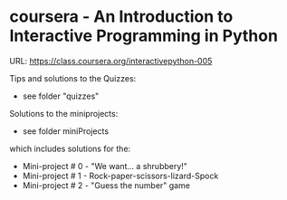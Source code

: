 coursera - An Introduction to Interactive Programming in Python
========
URL: https://class.coursera.org/interactivepython-005

Tips and solutions to the Quizzes:
- see folder "quizzes"


Solutions to the miniprojects:
- see folder miniProjects

which includes solutions for the:
- Mini-project # 0 - "We want... a shrubbery!"
- Mini-project # 1 - Rock-paper-scissors-lizard-Spock
- Mini-project # 2 - "Guess the number" game